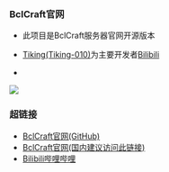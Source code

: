 ### BclCraft官网

- 此项目是BclCraft服务器官网开源版本
- [Tiking(Tiking-010)](https://github.com/Tiking-919/)为主要开发者[Bilibili](https://space.bilibili.com/432065554)

- 
![](https://s1.imagehub.cc/images/2024/02/04/fc21a5262cecec005d2ced1a80b2160e.md.png)
### 超链接
- [BclCraft官网(GitHub)](https://bclcraft.github.io)
- [BclCraft官网(国内建议访问此链接)](http://47.102.114.136/)
- [Bilibili哔哩哔哩](https://space.bilibili.com/594581297)
